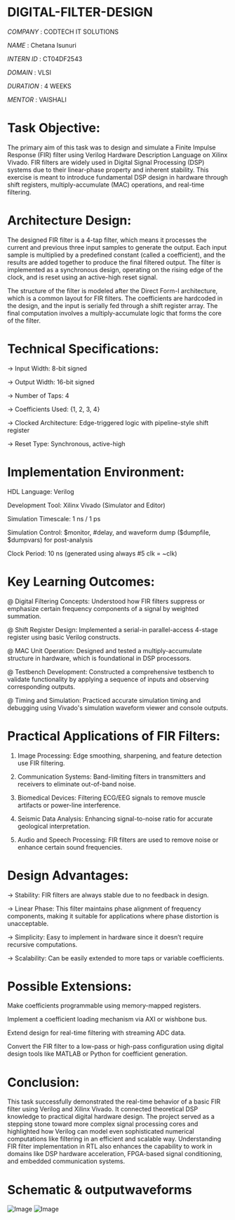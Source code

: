 # DIGITAL-FILTER-DESIGN

*COMPANY* : CODTECH IT SOLUTIONS

*NAME* : Chetana Isunuri

*INTERN ID* : CT04DF2543

*DOMAIN* : VLSI

*DURATION* : 4 WEEKS

*MENTOR* : VAISHALI

# Task Objective:
The primary aim of this task was to design and simulate a Finite Impulse Response (FIR) filter using Verilog Hardware Description Language on Xilinx Vivado. FIR filters are widely used in Digital Signal Processing (DSP) systems due to their linear-phase property and inherent stability. This exercise is meant to introduce fundamental DSP design in hardware through shift registers, multiply-accumulate (MAC) operations, and real-time filtering.

# Architecture Design:
The designed FIR filter is a 4-tap filter, which means it processes the current and previous three input samples to generate the output. Each input sample is multiplied by a predefined constant (called a coefficient), and the results are added together to produce the final filtered output. The filter is implemented as a synchronous design, operating on the rising edge of the clock, and is reset using an active-high reset signal.

The structure of the filter is modeled after the Direct Form-I architecture, which is a common layout for FIR filters. The coefficients are hardcoded in the design, and the input is serially fed through a shift register array. The final computation involves a multiply-accumulate logic that forms the core of the filter.

# Technical Specifications:
-> Input Width: 8-bit signed

-> Output Width: 16-bit signed

-> Number of Taps: 4

-> Coefficients Used: {1, 2, 3, 4}

-> Clocked Architecture: Edge-triggered logic with pipeline-style shift register

-> Reset Type: Synchronous, active-high

# Implementation Environment:
HDL Language: Verilog

Development Tool: Xilinx Vivado (Simulator and Editor)

Simulation Timescale: 1 ns / 1 ps

Simulation Control: $monitor, #delay, and waveform dump ($dumpfile, $dumpvars) for post-analysis

Clock Period: 10 ns (generated using always #5 clk = ~clk)

# Key Learning Outcomes:
@ Digital Filtering Concepts:
Understood how FIR filters suppress or emphasize certain frequency components of a signal by weighted summation.

@ Shift Register Design:
Implemented a serial-in parallel-access 4-stage register using basic Verilog constructs.

@ MAC Unit Operation:
Designed and tested a multiply-accumulate structure in hardware, which is foundational in DSP processors.

@ Testbench Development:
Constructed a comprehensive testbench to validate functionality by applying a sequence of inputs and observing corresponding outputs.

@ Timing and Simulation:
Practiced accurate simulation timing and debugging using Vivado's simulation waveform viewer and console outputs.

# Practical Applications of FIR Filters:

1. Image Processing: Edge smoothing, sharpening, and feature detection use FIR filtering.

2. Communication Systems: Band-limiting filters in transmitters and receivers to eliminate out-of-band noise.

3. Biomedical Devices: Filtering ECG/EEG signals to remove muscle artifacts or power-line interference.

4. Seismic Data Analysis: Enhancing signal-to-noise ratio for accurate geological interpretation.

5. Audio and Speech Processing: FIR filters are used to remove noise or enhance certain sound frequencies.

# Design Advantages:
-> Stability: FIR filters are always stable due to no feedback in design.

-> Linear Phase: This filter maintains phase alignment of frequency components, making it suitable for applications where phase distortion is unacceptable.

-> Simplicity: Easy to implement in hardware since it doesn’t require recursive computations.

-> Scalability: Can be easily extended to more taps or variable coefficients.

# Possible Extensions:
Make coefficients programmable using memory-mapped registers.

Implement a coefficient loading mechanism via AXI or wishbone bus.

Extend design for real-time filtering with streaming ADC data.

Convert the FIR filter to a low-pass or high-pass configuration using digital design tools like MATLAB or Python for coefficient generation.

# Conclusion:
This task successfully demonstrated the real-time behavior of a basic FIR filter using Verilog and Xilinx Vivado. It connected theoretical DSP knowledge to practical digital hardware design. The project served as a stepping stone toward more complex signal processing cores and highlighted how Verilog can model even sophisticated numerical computations like filtering in an efficient and scalable way. Understanding FIR filter implementation in RTL also enhances the capability to work in domains like DSP hardware acceleration, FPGA-based signal conditioning, and embedded communication systems.

# Schematic & outputwaveforms
![Image](https://github.com/user-attachments/assets/afd93c46-60ce-4fe1-9794-1c2e5c26e011)
![Image](https://github.com/user-attachments/assets/bdb702a3-c24c-4a8c-861f-e706019aaf40)
